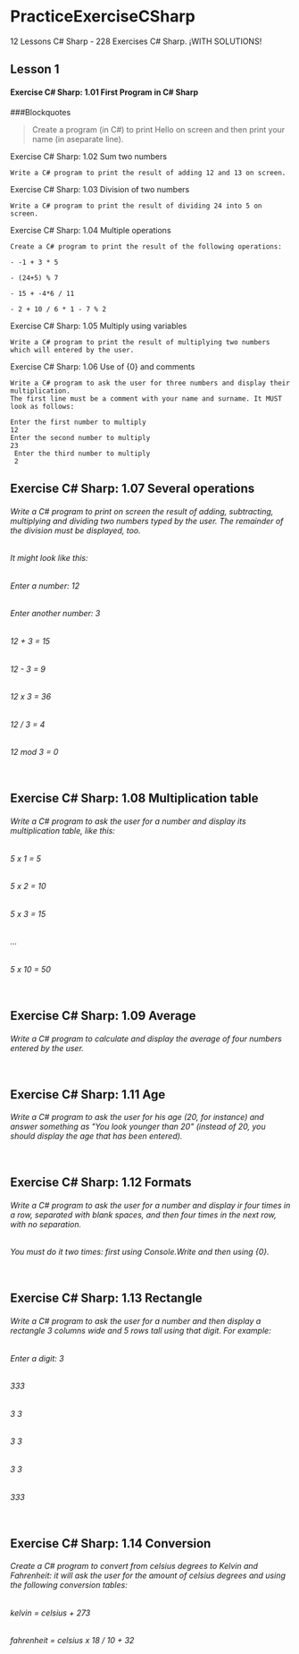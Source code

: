 # PracticeExerciseCSharp

12 Lessons C# Sharp - 228 Exercises C# Sharp. ¡WITH SOLUTIONS!

## Lesson 1

#### Exercise C# Sharp: 1.01 First Program in C# Sharp

###Blockquotes
> Create a program (in C#) to print Hello on screen and then print your name (in aseparate line).


Exercise C# Sharp: 1.02 Sum two numbers
```
Write a C# program to print the result of adding 12 and 13 on screen.
```

Exercise C# Sharp: 1.03 Division of two numbers
```
Write a C# program to print the result of dividing 24 into 5 on screen.
```

Exercise C# Sharp: 1.04 Multiple operations
```
Create a C# program to print the result of the following operations:

- -1 + 3 * 5

- (24+5) % 7

- 15 + -4*6 / 11

- 2 + 10 / 6 * 1 - 7 % 2
```

Exercise C# Sharp: 1.05 Multiply using variables
```
Write a C# program to print the result of multiplying two numbers which will entered by the user.
```

Exercise C# Sharp: 1.06 Use of {0} and comments
```
Write a C# program to ask the user for three numbers and display their multiplication.
The first line must be a comment with your name and surname. It MUST look as follows:

Enter the first number to multiply
12
Enter the second number to multiply
23
 Enter the third number to multiply
 2
```

## Exercise C# Sharp: 1.07 Several operations

###### Write a C# program to print on screen the result of adding, subtracting, multiplying and dividing two numbers typed by the user. The remainder of the division must be displayed, too.

###### It might look like this:

###### Enter a number: 12

###### Enter another number: 3

###### 12 + 3 = 15

###### 12 - 3 = 9

###### 12 x 3 = 36

###### 12 / 3 = 4

###### 12 mod 3 = 0
```
```
## Exercise C# Sharp: 1.08 Multiplication table

###### Write a C# program to ask the user for a number and display its multiplication table, like this:

###### 5 x 1 = 5

###### 5 x 2 = 10

###### 5 x 3 = 15

###### ...

###### 5 x 10 = 50
```
```
## Exercise C# Sharp: 1.09 Average

###### Write a C# program to calculate and display the average of four numbers entered by the user.
```
```
## Exercise C# Sharp: 1.11 Age

###### Write a C# program to ask the user for his age (20, for instance) and answer something as "You look younger than 20" (instead of 20, you should display the age that has been entered).
```
```
## Exercise C# Sharp: 1.12 Formats

###### Write a C# program to ask the user for a number and display ir four times in a row, separated with blank spaces, and then four times in the next row, with no separation. 

###### You must do it two times: first using Console.Write and then using {0}.
```
```
## Exercise C# Sharp: 1.13 Rectangle

###### Write a C# program to ask the user for a number and then display a rectangle 3 columns wide and 5 rows tall using that digit. For example:

###### Enter a digit: 3

###### 333

###### 3 3

###### 3 3

###### 3 3

###### 333
```
```
## Exercise C# Sharp: 1.14 Conversion

###### Create a C# program to convert from celsius degrees to Kelvin and Fahrenheit: it will ask the user for the amount of celsius degrees and using the following conversion tables:

###### kelvin = celsius + 273

###### fahrenheit = celsius x 18 / 10 + 32
```
